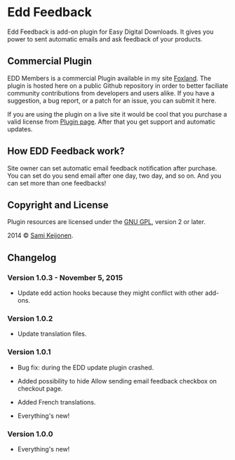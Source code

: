 # Edd Feedback

Edd Feedback is add-on plugin for Easy Digital Downloads. It gives you power to sent
automatic emails and ask feedback of your products.

## Commercial Plugin

EDD Members is a commercial Plugin available in my site [Foxland](https://foxland.fi/downloads/edd-feedback/). The plugin is hosted here
on a public Github repository in order to better faciliate community contributions from developers and users alike.
If you have a suggestion, a bug report, or a patch for an issue, you can submit it here.

If you are using the plugin on a live site it would be cool that you purchase a valid license from [Plugin page](https://foxland.fi/downloads/edd-feedback/).
After that you get support and automatic updates.

## How EDD Feedback work?

Site owner can set automatic email feedback notification after purchase. You can set do you send email after one day,
two day, and so on. And you can set more than one feedbacks!

## Copyright and License

Plugin resources are licensed under the [GNU GPL](http://www.gnu.org/licenses/old-licenses/gpl-2.0.html), version 2 or later.

2014 &copy; [Sami Keijonen](https://foxland.fi).

## Changelog

### Version 1.0.3 - November 5, 2015

* Update edd action hooks because they might conflict with other add-ons.

### Version 1.0.2

* Update translation files.

### Version 1.0.1

* Bug fix: during the EDD update plugin crashed.
* Added possibility to hide Allow sending email feedback checkbox on checkout page.
* Added French translations.

* Everything's new!

### Version 1.0.0

* Everything's new!